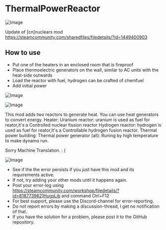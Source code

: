 # ThermalPowerReactor

![Image](https://i.imgur.com/buuPQel.png)

Update of [cn]nuclears mod
https://steamcommunity.com/sharedfiles/filedetails/?id=1449400903

## How to use



- Put one of the heaters in an enclosed room that is fireproof
- Place thermoelectric generators on the wall, similar to AC units with the heat-side outwards
- Load the reactor with fuel, hydrogen can be crafted of chemfuel
- Add initial power



![Image](https://i.imgur.com/pufA0kM.png)

	
![Image](https://i.imgur.com/Z4GOv8H.png)

This mod adds two reactors to generate heat. You can use heat generators to convert energy.
Heater:
Uranium reactor: uranium is used as fuel for reator,it's a Controlled nuclear fission reactor
Hydrogen reactor: hydrogen is used as fuel for reator,It's a Controllable hydrogen fusion reactor.
Thermal power building:
Thermal power generator (all): Runing by high temperature to make dynamo run.

Sorry Machine Translation.      : (

![Image](https://i.imgur.com/PwoNOj4.png)



-  See if the the error persists if you just have this mod and its requirements active.
-  If not, try adding your other mods until it happens again.
-  Post your error-log using https://steamcommunity.com/workshop/filedetails/?id=818773962]HugsLib and command Ctrl+F12
-  For best support, please use the Discord-channel for error-reporting.
-  Do not report errors by making a discussion-thread, I get no notification of that.
-  If you have the solution for a problem, please post it to the GitHub repository.


